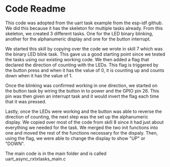 # Code Readme

This code was adopted from the uart task example from the esp-idf github. We did this
because it has the skeleton for multiple tasks already. From this skeleton, we created
3 different tasks. One for the LED binary blinking, another for the alphanumeric
display and one for the button interrupt. 

We started this skill by copying over the code we wrote in skill 7 which was the binary
LED blink task. This gave us a good starting point since we tested the tasks using 
our existing working code. We then added a flag that declared the direction of 
counting with the LEDs. This flag is triggered by the button press and when it has the value
of 0, it is counting up and counts down when it has the value of 1.

Once the blinking was confirmed working in one direction, we started on the button task
by wiring the button in to power and the GPIO pin 26. This pin was then given an 
interrupt task and it would invert the flag each time that it was pressed.

Lastly, once the LEDs were working and the button was able to reverse the direction
of counting, the next step was the set up the alphanumeric display. We copied over 
most of the code from skill 8 since it had just about everything we needed for the task.
We merged the two init functions into one and moved the rest of the functions necessary
for the dispaly. Then, using the flag, we were able to change the display to show "UP"
or "DOWN".

The main code is in the main folder and is called uart_async_rxtxtasks_main.c
